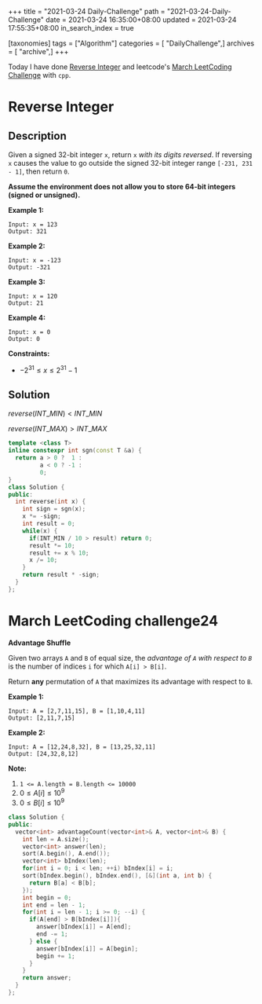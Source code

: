 +++
title = "2021-03-24 Daily-Challenge"
path = "2021-03-24-Daily-Challenge"
date = 2021-03-24 16:35:00+08:00
updated = 2021-03-24 17:55:35+08:00
in_search_index = true

[taxonomies]
tags = ["Algorithm"]
categories = [ "DailyChallenge",]
archives = [ "archive",]
+++

Today I have done [Reverse Integer](https://leetcode.com/problems/reverse-integer/) and leetcode's [March LeetCoding Challenge](https://leetcode.com/explore/challenge/card/march-leetcoding-challenge-2021/591/week-4-march-22nd-march-28th/3683/) with `cpp`.

<!-- more -->

# Reverse Integer

## Description

Given a signed 32-bit integer `x`, return `x` *with its digits reversed*. If reversing `x` causes the value to go outside the signed 32-bit integer range `[-231, 231 - 1]`, then return `0`.

**Assume the environment does not allow you to store 64-bit integers (signed or unsigned).**

 

**Example 1:**

```
Input: x = 123
Output: 321
```

**Example 2:**

```
Input: x = -123
Output: -321
```

**Example 3:**

```
Input: x = 120
Output: 21
```

**Example 4:**

```
Input: x = 0
Output: 0
```

 

**Constraints:**

- $-2^{31} \le x \le 2^{31} - 1$

## Solution

$reverse(INT\_MIN) < INT\_MIN$

$reverse(INT\_MAX) > INT\_MAX$

``` cpp
template <class T>
inline constexpr int sgn(const T &a) {
  return a > 0 ?  1 :
         a < 0 ? -1 :
         0;
}
class Solution {
public:
  int reverse(int x) {
    int sign = sgn(x);
    x *= -sign;
    int result = 0;
    while(x) {
      if(INT_MIN / 10 > result) return 0;
      result *= 10;
      result += x % 10;
      x /= 10;
    }
    return result * -sign;
  }
};
```

# March LeetCoding challenge24

**Advantage Shuffle**

Given two arrays `A` and `B` of equal size, the *advantage of `A` with respect to `B`* is the number of indices `i` for which `A[i] > B[i]`.

Return **any** permutation of `A` that maximizes its advantage with respect to `B`.

 

**Example 1:**

```
Input: A = [2,7,11,15], B = [1,10,4,11]
Output: [2,11,7,15]
```

**Example 2:**

```
Input: A = [12,24,8,32], B = [13,25,32,11]
Output: [24,32,8,12]
```

 

**Note:**

1. `1 <= A.length = B.length <= 10000`
2. $0 \le A[i] \le 10^9$
3. $0 \le B[i] \le 10^9$

``` cpp
class Solution {
public:
  vector<int> advantageCount(vector<int>& A, vector<int>& B) {
    int len = A.size();
    vector<int> answer(len);
    sort(A.begin(), A.end());
    vector<int> bIndex(len);
    for(int i = 0; i < len; ++i) bIndex[i] = i;
    sort(bIndex.begin(), bIndex.end(), [&](int a, int b) {
      return B[a] < B[b];
    });
    int begin = 0;
    int end = len - 1;
    for(int i = len - 1; i >= 0; --i) {
      if(A[end] > B[bIndex[i]]){
        answer[bIndex[i]] = A[end];
        end -= 1;
      } else {
        answer[bIndex[i]] = A[begin];
        begin += 1;
      }
    }
    return answer;
  }
};
```
